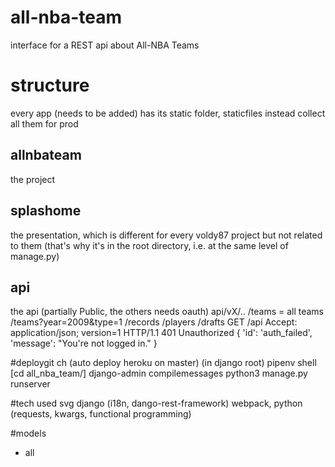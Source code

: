 # all-nba-team
interface for a REST api about All-NBA Teams

# structure
every app (needs to be added) has its static folder, staticfiles instead collect all them for prod
## allnbateam
the project
## splashome
the presentation, which is different for every voldy87 project but not related to them (that's why it's in the root directory, i.e. at the same level of manage.py)
##  api
the api (partially Public, the others needs oauth) api/vX/..
/teams = all teams
/teams?year=2009&type=1
/records
/players
/drafts
GET /api  Accept: application/json; version=1
HTTP/1.1 401 Unauthorized
{
  'id': 'auth_failed',
  'message': "You're not logged in."
}

#deploygit ch (auto deploy heroku on master)
(in django root)
pipenv shell
[cd all_nba_team/]
django-admin compilemessages 
python3 manage.py runserver

#tech used
svg
django (i18n, dango-rest-framework)
webpack,
python (requests, kwargs, functional programming)

#models
- all